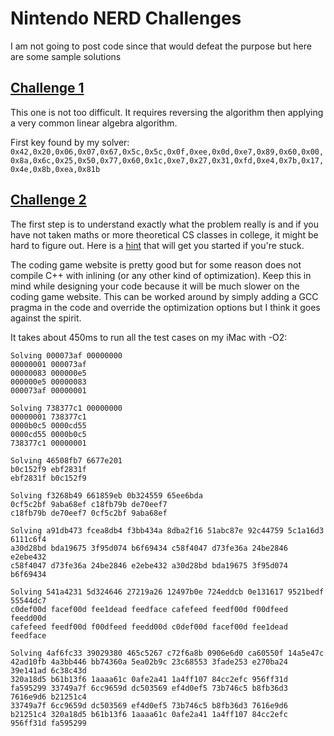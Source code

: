 # Nintendo NERD Challenges

I am not going to post code since that would defeat the purpose but here are some sample solutions

## [Challenge 1](https://www.nerd.nintendo.com/files/HireMe.cpp)
This one is not too difficult. It requires reversing the algorithm then applying a very common linear algebra algorithm.

First key found by my solver: `0x42,0x20,0x06,0x07,0x67,0x5c,0x5c,0x0f,0xee,0x0d,0xe7,0x89,0x60,0x00,0x8a,0x6c,0x25,0x50,0x77,0x60,0x1c,0xe7,0x27,0x31,0xfd,0xe4,0x7b,0x17,0x4e,0x8b,0xea,0x81b`

## [Challenge 2](https://www.codingame.com/open-challenge-go/nintendo)
The first step is to understand exactly what the problem really is and if you
have not taken maths or more theoretical CS classes in college, it might be
hard to figure out.  Here is a
[hint](http://blog.fkraiem.org/2013/11/30/polynomial-factorisation-over-finite-fields-part-1-squarefree-factorisation/) that will get you started if you're stuck.

The coding game website is pretty good but for some reason does not compile C++
with inlining (or any other kind of optimization).  Keep this in mind while
designing your code because it will be much slower on the coding game website.
This can be worked around by simply adding a GCC pragma in the code and
override the optimization options but I think it goes against the spirit.

It takes about 450ms to run all the test cases on my iMac with -O2:
```
Solving 000073af 00000000
00000001 000073af
00000083 000000e5
000000e5 00000083
000073af 00000001

Solving 738377c1 00000000
00000001 738377c1
0000b0c5 0000cd55
0000cd55 0000b0c5
738377c1 00000001

Solving 46508fb7 6677e201
b0c152f9 ebf2831f
ebf2831f b0c152f9

Solving f3268b49 661859eb 0b324559 65ee6bda
0cf5c2bf 9aba68ef c18fb79b de70eef7
c18fb79b de70eef7 0cf5c2bf 9aba68ef

Solving a91db473 fcea8db4 f3bb434a 8dba2f16 51abc87e 92c44759 5c1a16d3 6111c6f4
a30d28bd bda19675 3f95d074 b6f69434 c58f4047 d73fe36a 24be2846 e2ebe432
c58f4047 d73fe36a 24be2846 e2ebe432 a30d28bd bda19675 3f95d074 b6f69434

Solving 541a4231 5d324646 27219a26 12497b0e 724eddcb 0e131617 9521bedf 55544dc7
c0def00d facef00d fee1dead feedface cafefeed feedf00d f00dfeed feedd00d
cafefeed feedf00d f00dfeed feedd00d c0def00d facef00d fee1dead feedface

Solving 4af6fc33 39029380 465c5267 c72f6a8b 0906e6d0 ca60550f 14a5e47c 42ad10fb 4a3bb446 bb74360a 5ea02b9c 23c68553 3fade253 e270ba24 39e141ad 6c38c43d
320a18d5 b61b13f6 1aaaa61c 0afe2a41 1a4ff107 84cc2efc 956ff31d fa595299 33749a7f 6cc9659d dc503569 ef4d0ef5 73b746c5 b8fb36d3 7616e9d6 b21251c4
33749a7f 6cc9659d dc503569 ef4d0ef5 73b746c5 b8fb36d3 7616e9d6 b21251c4 320a18d5 b61b13f6 1aaaa61c 0afe2a41 1a4ff107 84cc2efc 956ff31d fa595299
```
